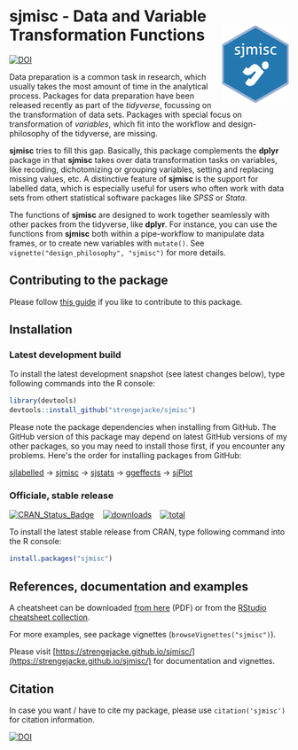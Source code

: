 # sjmisc - Data and Variable Transformation Functions <img src="man/figures/logo.png" align="right" />

[![DOI](https://zenodo.org/badge/32622582.svg)](https://zenodo.org/badge/latestdoi/32622582)

Data preparation is a common task in research, which usually takes the most amount of time in the analytical process. Packages for data preparation have been released recently as part of the _tidyverse_, focussing on the transformation of data sets. Packages with special focus on transformation of _variables_, which fit into the workflow and design-philosophy of the tidyverse, are missing.

**sjmisc** tries to fill this gap. Basically, this package complements the **dplyr** package in that **sjmisc** takes over data transformation tasks on variables, like recoding, dichotomizing or grouping variables, setting and replacing missing values, etc. A distinctive feature of **sjmisc** is the support for labelled data, which is especially useful for users who often work with data sets from othert statistical software packages like _SPSS_ or _Stata_.

The functions of **sjmisc** are designed to work together seamlessly with other packes from the tidyverse, like **dplyr**. For instance, you can use the functions from **sjmisc** both within a pipe-workflow to manipulate data frames, or to create new variables with `mutate()`. See `vignette("design_philosophy", "sjmisc")` for more details.

## Contributing to the package

Please follow [this guide](CONTRIBUNTING.md) if you like to contribute to this package.

## Installation

### Latest development build

To install the latest development snapshot (see latest changes below), type following commands into the R console:

```r
library(devtools)
devtools::install_github("strengejacke/sjmisc")
```

Please note the package dependencies when installing from GitHub. The GitHub version of this package may depend on latest GitHub versions of my other packages, so you may need to install those first, if you encounter any problems. Here's the order for installing packages from GitHub:

[sjlabelled](https://github.com/strengejacke/sjlabelled) &rarr; [sjmisc](https://github.com/strengejacke/sjmisc) &rarr; [sjstats](https://github.com/strengejacke/sjstats) &rarr; [ggeffects](https://github.com/strengejacke/ggeffects) &rarr; [sjPlot](https://github.com/strengejacke/sjPlot)

### Officiale, stable release

[![CRAN_Status_Badge](http://www.r-pkg.org/badges/version/sjmisc)](https://cran.r-project.org/package=sjmisc)
&#160;&#160;
[![downloads](http://cranlogs.r-pkg.org/badges/sjmisc)](http://cranlogs.r-pkg.org/)
&#160;&#160;
[![total](http://cranlogs.r-pkg.org/badges/grand-total/sjmisc)](http://cranlogs.r-pkg.org/)

To install the latest stable release from CRAN, type following command into the R console:

```r
install.packages("sjmisc")
```

## References, documentation and examples

A cheatsheet can be downloaded [from here](http://strengejacke.de/sjPlot/sjmisc-cheatsheet.pdf) (PDF) or from the [RStudio cheatsheet collection](https://www.rstudio.com/resources/cheatsheets/).

For more examples, see package vignettes (`browseVignettes("sjmisc")`).

Please visit [https://strengejacke.github.io/sjmisc/](https://strengejacke.github.io/sjmisc/) for documentation and vignettes.

## Citation

In case you want / have to cite my package, please use `citation('sjmisc')` for citation information. 

[![DOI](https://zenodo.org/badge/32622582.svg)](https://zenodo.org/badge/latestdoi/32622582)
